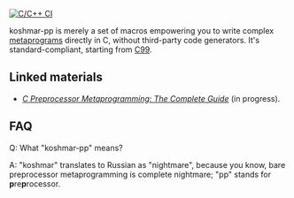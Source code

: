 [![C/C++ CI](https://github.com/Hirrolot/koshmar-pp/workflows/C/C++%20CI/badge.svg)](https://github.com/Hirrolot/koshmar-pp/actions)

koshmar-pp is merely a set of macros empowering you to write complex [metaprograms] directly in C, without third-party code generators. It's standard-compliant, starting from [C99].

[metaprograms]: https://en.wikipedia.org/wiki/Metaprogramming
[C99]: https://en.wikipedia.org/wiki/C99

## Linked materials

 - [_C Preprocessor Metaprogramming: The Complete Guide_](https://github.com/Hirrolot/koshmar-pp-book) (in progress).

## FAQ

Q: What "koshmar-pp" means?

A: "koshmar" translates to Russian as "nightmare", because you know, bare preprocessor metaprogramming is complete nightmare; "pp" stands for **p**re**p**rocessor.
